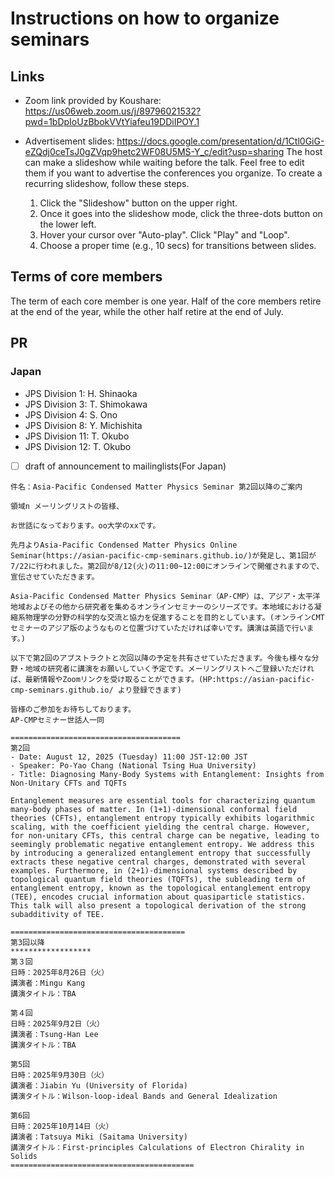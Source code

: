 # Instructions on how to organize seminars

## Links
- Zoom link provided by Koushare: https://us06web.zoom.us/j/89796021532?pwd=1bDpIoUzBbokVVtYiafeu19DDiIPOY.1

- Advertisement slides: https://docs.google.com/presentation/d/1Ctl0GiG-eZQdj0ceTsJ0gZVqp9hetc2WF08U5MS-Y_c/edit?usp=sharing
The host can make a slideshow while waiting before the talk.
Feel free to edit them if you want to advertise the conferences you organize.
To create a recurring slideshow, follow these steps.
  1. Click the "Slideshow" button on the upper right.
  2. Once it goes into the slideshow mode, click the three-dots button on the lower left.
  3. Hover your cursor over "Auto-play". Click "Play" and "Loop".
  4. Choose a proper time (e.g., 10 secs) for transitions between slides.
  

## Terms of core members
The term of each core member is one year.
Half of the core members retire at the end of the year,
while the other half retire at the end of July.

## PR
### Japan

* JPS Division 1: H. Shinaoka
* JPS Division 3: T. Shimokawa
* JPS Division 4: S. Ono
* JPS Division 8: Y. Michishita
* JPS Division 11: T. Okubo
* JPS Division 12: T. Okubo

- [ ] draft of announcement to mailinglists(For Japan)
```
件名：Asia-Pacific Condensed Matter Physics Seminar 第2回以降のご案内

領域n メーリングリストの皆様、

お世話になっております。oo大学のxxです。

先月よりAsia-Pacific Condensed Matter Physics Online Seminar(https://asian-pacific-cmp-seminars.github.io/)が発足し、第1回が7/22に行われました。第2回が8/12(火)の11:00~12:00にオンラインで開催されますので、宣伝させていただきます。

Asia-Pacific Condensed Matter Physics Seminar（AP-CMP）は、アジア・太平洋地域およびその他から研究者を集めるオンラインセミナーのシリーズです。本地域における凝縮系物理学の分野の科学的な交流と協力を促進することを目的としています。(オンラインCMTセミナーのアジア版のようなものと位置づけていただければ幸いです。講演は英語で行います。)

以下で第2回のアブストラクトと次回以降の予定を共有させていただきます。今後も様々な分野・地域の研究者に講演をお願いしていく予定です。メーリングリストへご登録いただければ、最新情報やZoomリンクを受け取ることができます。(HP:https://asian-pacific-cmp-seminars.github.io/ より登録できます)

皆様のご参加をお待ちしております。
AP-CMPセミナー世話人一同

======================================
第2回
- Date: August 12, 2025 (Tuesday) 11:00 JST-12:00 JST
- Speaker: Po-Yao Chang (National Tsing Hua University)
- Title: Diagnosing Many-Body Systems with Entanglement: Insights from Non-Unitary CFTs and TQFTs

Entanglement measures are essential tools for characterizing quantum many-body phases of matter. In (1+1)-dimensional conformal field theories (CFTs), entanglement entropy typically exhibits logarithmic scaling, with the coefficient yielding the central charge. However, for non-unitary CFTs, this central charge can be negative, leading to seemingly problematic negative entanglement entropy. We address this by introducing a generalized entanglement entropy that successfully extracts these negative central charges, demonstrated with several examples. Furthermore, in (2+1)-dimensional systems described by topological quantum field theories (TQFTs), the subleading term of entanglement entropy, known as the topological entanglement entropy (TEE), encodes crucial information about quasiparticle statistics. This talk will also present a topological derivation of the strong subadditivity of TEE.

=======================================
第3回以降
******************
第３回
日時：2025年8月26日（火）
講演者：Mingu Kang
講演タイトル：TBA

第４回
日時：2025年9月2日（火）
講演者：Tsung-Han Lee
講演タイトル：TBA

第5回
日時：2025年9月30日（火）
講演者：Jiabin Yu (University of Florida)
講演タイトル：Wilson-loop-ideal Bands and General Idealization

第6回
日時：2025年10月14日（火）
講演者：Tatsuya Miki (Saitama University)
講演タイトル：First-principles Calculations of Electron Chirality in Solids
=========================================
``` 
